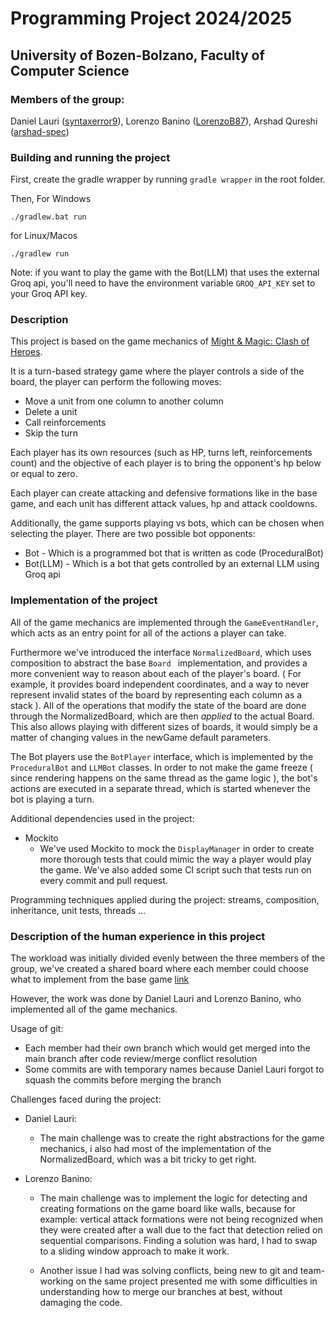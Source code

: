 # Programming Project 2024/2025

## University of Bozen-Bolzano, Faculty of Computer Science

### Members of the group:

Daniel Lauri ([syntaxerror9](https://github.com/syntaxerror-9)), Lorenzo
Banino ([LorenzoB87](https://github.com/LorenzoB87)), Arshad Qureshi
([arshad-spec](https://github.com/arshad-spec))

### Building and running the project

First, create the gradle wrapper by running `gradle wrapper` in the root folder.

Then,
For Windows

```
./gradlew.bat run
```

for Linux/Macos

```
./gradlew run
```

Note: if you want to play the game with the Bot(LLM) that uses the external Groq api, you'll need to have the
environment
variable `GROQ_API_KEY` set to your Groq API key.

### Description

This project is based on the game mechanics
of [Might & Magic: Clash of Heroes](https://en.wikipedia.org/wiki/Might_&_Magic:_Clash_of_Heroes).

It is a turn-based strategy game where the player controls a side of the board, the player can perform the following
moves:

* Move a unit from one column to another column
* Delete a unit
* Call reinforcements
* Skip the turn

Each player has its own resources (such as HP, turns left, reinforcements count) and the objective of each player is to
bring the opponent's hp below or equal to zero.

Each player can create attacking and defensive formations like in the base game, and each unit has different attack
values, hp and attack cooldowns.

Additionally, the game supports playing vs bots, which can be chosen when selecting the player. There are two possible
bot opponents:

* Bot - Which is a programmed bot that is written as code (ProceduralBot)
* Bot(LLM) - Which is a bot that gets controlled by an external LLM using Groq api

### Implementation of the project

All of the game mechanics are implemented through the `GameEventHandler`, which acts as an entry point for all of the
actions a player can take.

Furthermore we've introduced the interface `NormalizedBoard`, which uses composition to abstract the base `Board
` implementation, and provides a more convenient way to reason about each of the player's board.
( For example, it provides board independent coordinates, and a way to never represent invalid states of the board by
representing each column as a stack ). All of the operations that modify the state of the board are done through the
NormalizedBoard, which are then _applied_ to the actual Board. This also allows playing with different sizes of boards, 
it would simply be a matter of changing values in the newGame default parameters.

The Bot players use the `BotPlayer` interface, which is implemented by the `ProceduralBot` and `LLMBot` classes.
In order to not make the game freeze ( since rendering happens on the same thread as the game logic ), the bot's actions
are executed in a separate thread, which is started whenever the bot is playing a turn.

Additional dependencies used in the project:

* Mockito
    * We've used Mockito to mock the `DisplayManager` in order to create more thorough tests that could mimic the way a
      player would play the game. We've also added some CI script such that tests run on every commit and pull request.

Programming techniques applied during the project: streams, composition, inheritance, unit tests, threads ...

### Description of the human experience in this project

The workload was initially divided evenly between the three members of the group, we've created a shared board where
each member could choose what to implement from the base game [link](https://github.com/users/syntaxerror-9/projects/4)

However, the work was done by Daniel Lauri and Lorenzo Banino, who implemented all of the game mechanics.

Usage of git:

* Each member had their own branch which would get merged into the main branch after code review/merge conflict
  resolution
* Some commits are with temporary names because Daniel Lauri forgot to squash the commits before merging the branch

Challenges faced during the project:

* Daniel Lauri:
    * The main challenge was to create the right abstractions for the game mechanics, i also had most of the
      implementation of the NormalizedBoard, which was a bit tricky to get right.
     
* Lorenzo Banino:
    * The main challenge was to implement the logic for detecting and creating formations on the game board like walls,
      because for example: vertical attack formations were not being recognized when they were created after a wall due to
      the fact that detection relied on sequential comparisons. Finding a solution was hard, I had to swap to a sliding
      window approach to make it work.

    * Another issue I had was solving conflicts, being new to git and team-working on the same project presented me
      with some difficulties in understanding how to merge our branches at best, without damaging the code. 

